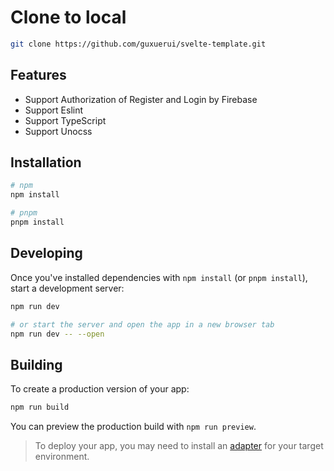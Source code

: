 # Clone to local

```bash
git clone https://github.com/guxuerui/svelte-template.git
```

## Features

* Support Authorization of Register and Login by Firebase
* Support Eslint
* Support TypeScript
* Support Unocss

## Installation

```bash
# npm
npm install

# pnpm
pnpm install
```

## Developing

Once you've installed dependencies with `npm install` (or `pnpm install`), start a development server:

```bash
npm run dev

# or start the server and open the app in a new browser tab
npm run dev -- --open
```

## Building

To create a production version of your app:

```bash
npm run build
```

You can preview the production build with `npm run preview`.

> To deploy your app, you may need to install an [adapter](https://kit.svelte.dev/docs/adapters) for your target environment.

